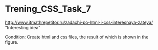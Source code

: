 # Trening_CSS_Task_7
http://www.itmathrepetitor.ru/zadachi-po-html-i-css-interesnaya-zateya/
"Interesting idea"

Condition: Create html and css files, the result of which is shown in the figure.

